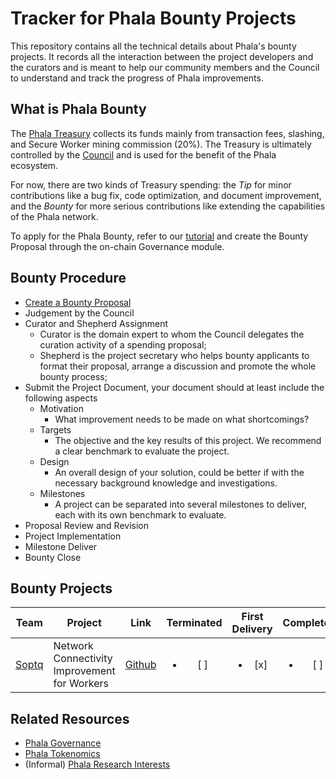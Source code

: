 # Tracker for Phala Bounty Projects

This repository contains all the technical details about Phala's bounty projects.
It records all the interaction between the project developers and the curators and is meant to help our community members and the Council to understand and track the progress of Phala improvements.

## What is Phala Bounty

The [Phala Treasury](https://wiki.phala.network/en-us/docs/governance/4-treasury/) collects its funds mainly from transaction fees, slashing, and Secure Worker mining commission (20%). The Treasury is ultimately controlled by the [Council](https://wiki.phala.network/en-us/docs/governance/2-join-the-council/) and is used for the benefit of the Phala ecosystem.

For now, there are two kinds of Treasury spending: the *Tip* for minor contributions like a bug fix, code optimization, and document improvement, and the *Bounty* for more serious contributions like extending the capabilities of the Phala network.

To apply for the Phala Bounty, refer to our [tutorial](https://wiki.phala.network/en-us/docs/governance/4-treasury/#creating-a-bounty-proposal) and create the Bounty Proposal through the on-chain Governance module.

## Bounty Procedure

- [Create a Bounty Proposal](https://wiki.phala.network/en-us/docs/governance/4-treasury/#creating-a-bounty-proposal)
- Judgement by the Council
- Curator and Shepherd Assignment
    - Curator is the domain expert to whom the Council delegates the curation activity of a spending proposal;
    - Shepherd is the project secretary who helps bounty applicants to format their proposal, arrange a discussion and promote the whole bounty process;
- Submit the Project Document, your document should at least include the following aspects
    - Motivation
      - What improvement needs to be made on what shortcomings?
    - Targets
      - The objective and the key results of this project. We recommend a clear benchmark to evaluate the project.
    - Design
      - An overall design of your solution, could be better if with the necessary background knowledge and investigations.
    - Milestones
      - A project can be separated into several milestones to deliver, each with its own benchmark to evaluate.
- Proposal Review and Revision
- Project Implementation
- Milestone Deliver
- Bounty Close

## Bounty Projects

| Team                              | Project                                      | Link                                                                 |       Terminated       |     First Delivery     |       Completed        |
| --------------------------------- | -------------------------------------------- | -------------------------------------------------------------------- | :--------------------: | :--------------------: | :--------------------: |
| [Soptq](https://github.com/Soptq) | Network Connectivity Improvement for Workers | [Github](https://github.com/Soptq/phala-blockchain/tree/prouter-ms1) | <ul><li>[ ] </li></ul> | <ul><li>[x] </li></ul> | <ul><li>[ ] </li></ul> |


## Related Resources

- [Phala Governance](https://wiki.phala.network/en-us/docs/governance/about-governance/)
- [Phala Tokenomics](https://wiki.phala.network/en-us/docs/tokenomic/understand-phala-tokenomics/)
- (Informal) [Phala Research Interests](https://hackmd.io/@h4x3rotab/Hybe1S89_)

